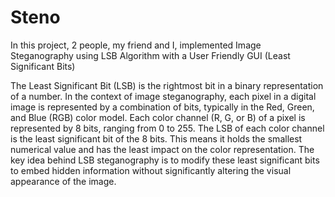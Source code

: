 # Steno
In this project, 2 people, my friend and I, implemented Image Steganography using LSB Algorithm with a User Friendly GUI (Least Significant Bits)


The Least Significant Bit (LSB) is the rightmost bit in a binary representation of a number. In the context of image steganography, each pixel in a digital image is represented by a combination of bits, typically in the Red, Green, and Blue (RGB) color model. Each color channel (R, G, or B) of a pixel is represented by 8 bits, ranging from 0 to 255. 
The LSB of each color channel is the least significant bit of the 8 bits. This means it holds the smallest numerical value and has the least impact on the color representation. The key idea behind LSB steganography is to modify these least significant bits to embed hidden information without significantly altering the visual appearance of the image.
